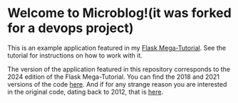 # Welcome to Microblog!(it was forked for a devops project)

This is an example application featured in my [Flask Mega-Tutorial](https://blog.miguelgrinberg.com/post/the-flask-mega-tutorial-part-i-hello-world). See the tutorial for instructions on how to work with it.

The version of the application featured in this repository corresponds to the 2024 edition of the Flask Mega-Tutorial. You can find the 2018 and 2021 versions of the code [here](https://github.com/miguelgrinberg/microblog-2018). And if for any strange reason you are interested in the original code, dating back to 2012, that is [here](https://github.com/miguelgrinberg/microblog-2012).
